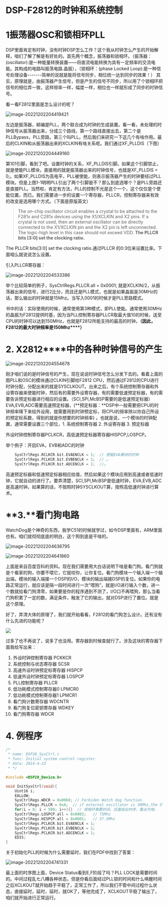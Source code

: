 # DSP-F2812的时钟和系统控制

# 1振荡器OSC和锁相环PLL

DSP里面肯定有时钟，没有时钟DSP怎么工作？这个我从时钟怎么产生的开始解释，咱们了解了解是有好处的。首先两个概念，振荡器和锁相环。（振荡器：(oscillator):是一种能量转换装置——将直流电能转换为具有一定频率的交流电能。其构成的电路叫振荡电路.晶振），（锁相环：(phase Locked Loop):是一种信号处理设备-------简单的说就是能将信号同步，相位统一达到同步的效果！）
其实，原理就是，由振荡器产生信号，但是产生的信号不同步，所以用了个锁相环把信号的相位弄一致，这样频率一样，幅度一样，相位也一样就形成了同步的时钟信号。

看一看F2812里面是怎么设计的呢？

![image-20221202204419421](https://raw.githubusercontent.com/carloscn/images/main/typoraimage-20221202204419421.png)

左边是振荡器，邮编是PLL，两个联合成为时钟的生成装置。看一看，未处理的时钟信号从振荡器出来，分成三个路线，第一个路线直接出去，第二个是PLLBypass，PLL旁路，第三个叫PLL。然后我们来研究一下这几个有啥作用。最后的CLKIN和从振荡器出来的XCLKIN有啥关系呢。我们通过XF_PLLDIS（下图）

![image-20221202204449160](https://raw.githubusercontent.com/carloscn/images/main/typoraimage-20221202204449160.png)

第101引脚，看到了吧。设置时钟的关系，XF_PLLDIS引脚。如果这个引脚禁止，就是使能PLL模块，直接用的就是振荡器出来的时钟信号，也就是XF_PLLDIS = 0;。如果XF_PLLDIS为高电平，PLL被使能，则表示振荡器产生的时钟要经过PLL模块。但是上图1-1明明PLL引出了两个引脚是不？那么到底选哪个？是PLL旁路还是直接PLL。当然啦，肯定有方法，PLL的控制不光是这个一个，这个仅仅是个使能位置，而已。我们需要进一步的设置一个寄存器，PLLCR，控制寄存器来有效的改变是选用哪个方式。（下面是原版英文）

> The on-chip oscillator circuit enables a crystal to be attached to the F281x and C281x devices using the X1/XCLKIN and X2 pins. If a crystal is not used, then an external oscillator can be directly connected to the X1/XCLKIN pin and the X2 pin is left unconnected. The logic-high level in this case should not exceed VDD. **The PLLCR bits [3:0] set the clocking ratio.**

The PLLCR bits[3:0] set the clocking ratio.通过PLLCR 的0:3位来设置比率。下面咱么就说说怎么设置。

引入PLLCR寄存器：

![image-20221202204533386](https://raw.githubusercontent.com/carloscn/images/main/typoraimage-20221202204533386.png)

举个比较简单的例子，SysCtrlRegs.PLLCR.all = 0x0001; 就是XCLKIN/2，从振荡器出来的信号，进行2比分，而且还是PLL模式，也就是如果晶振是30MHz的话，那么输出的时钟就是15Mhz。当写入0001的时候才是PLL旁路模式。

书中的话：实际使用的时候，通常使用第3种模式，即PLL使能。通常使用30MHz的晶振为F2812提供时基，因为当PLL控制寄存器PLLCR取最大值10的时候，送至CPU的时钟可以达到150MHz，也就是F2812所能支持的最高的时钟。**（因此，****F2812****的最大时钟频率是150Mhz****）**

# **2. X2812****中的各种时钟信号的产生**

![image-20221202204554678](https://raw.githubusercontent.com/carloscn/images/main/typoraimage-20221202204554678.png)

刚才咱们说的是时钟信号的产生，现在说说时钟信号怎么分发下去的。看着上面的图PLL和OSC的模块通过CLKIN引脚给F2812 CPU，然后通过F2812的CPU进行时钟分配，分配出来的就是SYSCLKOUT。出来之后，有个系统控制寄存器和外设寄存器来使能时钟，然后有的需要外设寄存器，有的需要低速预定标器，有的需要告诉预定标器进行相应的设置。（SCI,SPI,McBSP需要的是低速预定标器）EVA,EVB,ADC需要高速预定标器，(**预定标器：**DSP中一般需要把CPU的时钟频率降下来给外设用，就需要用到时钟预定标，将CPU的频率除以你自己所设的预定标系数，得到的就是你想要的时钟频率) 。也就是说，一个模块的时钟配置，通常需要设置三个部位，1. 系统控制寄存器 2. 外设寄存器 3. 预定标器

外设时钟控制寄存器PCLKCR，高低速预定标器寄存器HISPCP,LOSPCP。

举个例子：开启EVA，EVB和ADC的时钟

```c
	SysCtrlRegs.RCLKCR.bit.EVAENCLK = 1;  // 使能EVA模块的时钟
	SysCtrlRegs.PCLKCR.bit.EVBENCLK = 1;  // …
	SysCtrlRegs.PCLKCR.bit.ADCENCLK = 1;  //…
```

高速预定标器和低速预定标器相应给值，然后如果这个模块应用到高速或者低速时钟，它就自动的进行了。要弄清楚，SCI,SPI,McBSP是低速时钟，EVA,EVB,ADC是高速时钟。如果算的话，不按照时钟SYSCLKOUT算，按照高低速时钟进行算术。

# **3.****看门狗电路**

WatchDog是个神奇的东西，我学C51的时候就学过，如今DSP里面有，ARM里面也有。咱们就彻彻底底的明白，这个狗到底是干啥的。

![image-20221202204636795](https://raw.githubusercontent.com/carloscn/images/main/typoraimage-20221202204636795.png)

![image-20221202204641860](https://raw.githubusercontent.com/carloscn/images/main/typoraimage-20221202204641860.png)

上面是来自百度百科的资料。现在我们需要用大白话说明下啥是看门狗。看门狗就是个看家的狗，你要不喂它，它就咬你，让你复位。看门狗模块一个输入端一个输出端，模块的输入端接一个DSP的I/O，模块的输出端接DSP的复位。如果你的电路正常运行，就应该是隔一段时间进行一次“喂狗”，就是I/O进行输入个数，进一个数就给看门狗清零，如果要是你的程序遇到不测了，I/O口不再喂狗，那么当看门狗积累了一定的数，满足条件，触发了它的输出，就对DSP进行了置位。就是这个原理。

好了，弄清大体的原理了，我们就开始看看，F2812的看门狗怎么设计。还有没有什么先进的功能呢？

![](https://raw.githubusercontent.com/carloscn/images/main/typora20221205192959.png)

过多了也不再说了，说多了也没用。寄存器到时候查就行了。涉及这块的寄存器下面我给写出来：

1.	外设时钟控制寄存器 PCKKCR
2.	系统控制与状态寄存器 SCSR
3.	高速外设时钟预定标寄存器 HISPCP
4.	低速外设时钟预定标寄存器 LOSPCP
5.	PLL控制寄存器 PLLCR
6.	低功耗模式控制寄存器0 LPMCR0
7.	低功耗模式控制寄存器1 LPMCR1
8.	看门狗计数寄存器 WDCNTR
9.	看门狗复位密钥寄存器 WDKEY
10.	看门狗寄存器 WDCR

# **4.** **例程序**

```c
/*
 * name: DSP28_SysCtrl.c
 * func: Initial system control register.
 * data: 2014-4-23
 * */

#include <DSP28_Device.h>

void InitSysCtrl(void){
	Uint16 i;
	EALLOW;
	SysCtrlRegs.WDCR = 0x0068; // Forbiden Watch dog function.
	SysCtrlRegs.PLLCR = 0xA;  // if external oscillator is 30Mhz,the SYSCLKOUT = 30*10/2
	for(i = 0; i < 500; i++){}  // 锁相环需要时间，后面给出时序，看出为啥。
	SysCtrlRegs.LOSPCP.all = 0x0002;   // 75Mhz
	SysCtrlRegs.HISPCP.all = 0x0001;   // 37.5Mhz
	SysCtrlRegs.PCLKCR.bit.EVAENCLK = 1;
	SysCtrlRegs.PCLKCR.bit.EVBENCLK = 1;
	SysCtrlRegs.PCLKCR.bit.ADCENCLK = 1;
	EDIS;
}
```

关于初始化PLL的时候为什么需要延时，我们在PDF中找到了答案：

![image-20221202204741331](https://raw.githubusercontent.com/carloscn/images/main/typoraimage-20221202204741331.png)

最上面的时序图上面，Device Status看到E,F阶段了吗？PLL LOCK是需要时间的。中间过程乱七八糟各种状态，但是你看后面经过PLL锁的时间和什么唤醒时间之后XCLKOUT就开始趋于平稳了，正常工作了，所以我们不管中间过程什么状态，直接延时，延时，延时，就OK了，等他完成了，XCLKOUT平稳了输出了，咱们就开始进行正常运行。
